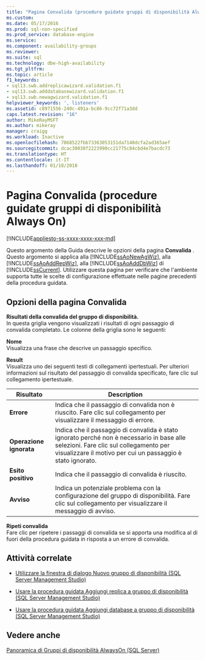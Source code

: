 ```yaml
---
title: "Pagina Convalida (procedure guidate gruppi di disponibilità Always On) | Microsoft Docs"
ms.custom: 
ms.date: 05/17/2016
ms.prod: sql-non-specified
ms.prod_service: database-engine
ms.service: 
ms.component: availability-groups
ms.reviewer: 
ms.suite: sql
ms.technology: dbe-high-availability
ms.tgt_pltfrm: 
ms.topic: article
f1_keywords:
- sql13.swb.addreplicawizard.validation.f1
- sql13.swb.adddatabasewizard.validation.f1
- sql13.swb.newagwizard.validation.f1
helpviewer_keywords: ', listeners'
ms.assetid: c8971556-240c-491a-bc86-9cc72f71a3dd
caps.latest.revision: "16"
author: MikeRayMSFT
ms.author: mikeray
manager: craigg
ms.workload: Inactive
ms.openlocfilehash: 7068522fbb73363053151da7140dcfa2ad365aef
ms.sourcegitcommit: dcac30038f2223990cc21775c84cbd4e7bacdc73
ms.translationtype: HT
ms.contentlocale: it-IT
ms.lasthandoff: 01/18/2018
---
```

# <a name="validation-page-always-on-availability-group-wizards"></a>Pagina Convalida (procedure guidate gruppi di disponibilità Always On)
[!INCLUDE[appliesto-ss-xxxx-xxxx-xxx-md](../../../includes/appliesto-ss-xxxx-xxxx-xxx-md.md)]

  
    
  Questo argomento della Guida descrive le opzioni della pagina **Convalida** . Questo argomento si applica alla [!INCLUDE[ssAoNewAgWiz](../../../includes/ssaonewagwiz-md.md)], alla [!INCLUDE[ssAoAddRepWiz](../../../includes/ssaoaddrepwiz-md.md)], alla [!INCLUDE[ssAoAddDbWiz](../../../includes/ssaoadddbwiz-md.md)] di [!INCLUDE[ssCurrent](../../../includes/sscurrent-md.md)]. Utilizzare questa pagina per verificare che l'ambiente supporta tutte le scelte di configurazione effettuate nelle pagine precedenti della procedura guidata.  
  
##  <a name="PageOptions"></a> Opzioni della pagina Convalida  
 **Risultati della convalida del gruppo di disponibilità.**  
 In questa griglia vengono visualizzati i risultati di ogni passaggio di convalida completato. Le colonne della griglia sono le seguenti:  
  
 **Nome**  
 Visualizza una frase che descrive un passaggio specifico.  
  
 **Result**  
 Visualizza uno dei seguenti testi di collegamenti ipertestuali. Per ulteriori informazioni sul risultato del passaggio di convalida specificato, fare clic sul collegamento ipertestuale.  
  
|Risultato|Description|  
|------------|-----------------|  
|**Errore**|Indica che il passaggio di convalida non è riuscito. Fare clic sul collegamento per visualizzare il messaggio di errore.|  
|**Operazione ignorata**|Indica che il passaggio di convalida è stato ignorato perché non è necessario in base alle selezioni. Fare clic sul collegamento per visualizzare il motivo per cui un passaggio è stato ignorato.|  
|**Esito positivo**|Indica che il passaggio di convalida è riuscito.|  
|**Avviso**|Indica un potenziale problema con la configurazione del gruppo di disponibilità.  Fare clic sul collegamento per visualizzare il messaggio di avviso.|  
  
 **Ripeti convalida**  
 Fare clic per ripetere i passaggi di convalida se si apporta una modifica al di fuori della procedura guidata in risposta a un errore di convalida.  
  
##  <a name="RelatedTasks"></a> Attività correlate  
  
-   [Utilizzare la finestra di dialogo Nuovo gruppo di disponibilità &#40;SQL Server Management Studio&#41;](../../../database-engine/availability-groups/windows/use-the-new-availability-group-dialog-box-sql-server-management-studio.md)  
  
-   [Usare la procedura guidata Aggiungi replica a gruppo di disponibilità &#40;SQL Server Management Studio&#41;](../../../database-engine/availability-groups/windows/use-the-add-replica-to-availability-group-wizard-sql-server-management-studio.md)  
  
-   [Usare la procedura guidata Aggiungi database a gruppo di disponibilità &#40;SQL Server Management Studio&#41;](../../../database-engine/availability-groups/windows/availability-group-add-database-to-group-wizard.md)  
  
  
## <a name="see-also"></a>Vedere anche  
 [Panoramica di Gruppi di disponibilità AlwaysOn &#40;SQL Server&#41;](../../../database-engine/availability-groups/windows/overview-of-always-on-availability-groups-sql-server.md)  
  
  
